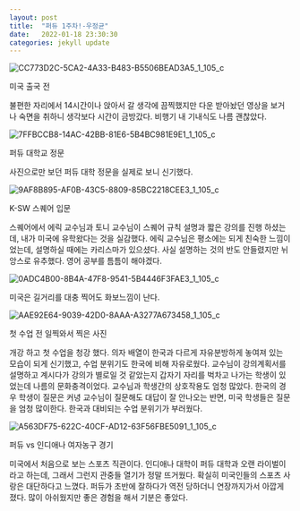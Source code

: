 ```yaml
---
layout: post
title:  "퍼듀 1주차!-우정균"
date:   2022-01-18 23:30:30
categories: jekyll update
---
```

![CC773D2C-5CA2-4A33-B483-B5506BEAD3A5_1_105_c](https://user-images.githubusercontent.com/73513965/150064556-8b10b5bf-3837-464f-a894-826f39b188cd.jpeg)

미국 출국 전

불편한 자리에서 14시간이나 앉아서 갈 생각에 끔찍했지만 다운 받아놨던 영상을 보거나 숙면을 취하니 생각보다 시간이 금방갔다. 비행기 내 기내식도 나름 괜찮았다.

![7FFBCCB8-14AC-42BB-81E6-5B4BC981E9E1_1_105_c](https://user-images.githubusercontent.com/73513965/150064484-f46962a3-8c00-4d83-9113-04ce35fd19f9.jpeg)

퍼듀 대학교 정문

사진으로만 보던 퍼듀 대학 정문을 실제로 보니 신기했다.

![9AF8B895-AF0B-43C5-8809-85BC2218CEE3_1_105_c](https://user-images.githubusercontent.com/73513965/150064943-10889b56-6799-4619-a852-16ea26d6a2d9.jpeg)

K-SW 스퀘어 입문

스퀘어에서 에릭 교수님과 토니 교수님이 스퀘어 규칙 설명과 짧은 강의를 진행 하셨는데, 내가 미국에 유학왔다는 것을 실감했다. 에릭 교수님은 평소에는 되게 친숙한 느낌이었는데, 설명하실 때에는 카리스마가 있으셨다. 사실 설명하는 것의 반도 안들렸지만 뉘앙스로 유추했다. 영어 공부를 틈틈이 해야겠다.

![0ADC4B00-8B4A-47F8-9541-5B4446F3FAE3_1_105_c](https://user-images.githubusercontent.com/73513965/150065274-05755f52-e416-4ed7-8bfe-ea91ff72a357.jpeg)

미국은 길거리를 대충 찍어도 화보느낌이 난다.

![AAE92E64-9039-42D0-8AAA-A3277A673458_1_105_c](https://user-images.githubusercontent.com/73513965/150065430-198195b4-6974-4f5a-b9e9-6b9cb9ac1980.jpeg)

첫 수업 전 일찍와서 찍은 사진

개강 하고 첫 수업을 청강 했다. 의자 배열이 한국과 다르게 자유분방하게 놓여져 있는 모습이 되게 신기했고, 수업 분위기도 한국에 비해 자유로웠다. 교수님이 강의계획서를 설명하고 계시다가 강의가 별로일 것 같았는지 갑자기 자리를 벅차고 나가는 학생이 있었는데 나름의 문화충격이었다.   교수님과 학생간의 상호작용도 엄청 많았다. 한국의 경우 학생이 질문은 커녕 교수님이 질문해도 대답이 잘 안나오는 반면, 미국 학생들은 질문을 엄청 많이한다. 한국과 대비되는 수업 분위기가 부러웠다.

![A563DF75-622C-40CF-AD12-63F56FBE5091_1_105_c](https://user-images.githubusercontent.com/73513965/150066387-b6062b9d-5a8f-4764-81e4-cf52949e4400.jpeg)

퍼듀 vs 인디애나 여자농구 경기

미국에서 처음으로 보는 스포츠 직관이다. 인디애나 대학이 퍼듀 대학과 오랜 라이벌이라고 하는데, 그래서 그런지 관중들 열기가 정말 뜨거웠다. 확실히 미국인들의 스포츠 사랑은 대단하다고 느꼈다. 퍼듀가 초반에 잘하다가 역전 당하더니 연장까지가서 아깝게 졌다. 많이 아쉬웠지만 좋은 경험을 해서 기분은 좋았다.